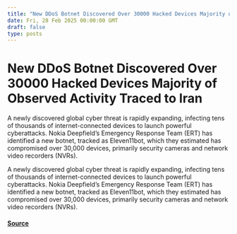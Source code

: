 ```yaml
---
title: "New DDoS Botnet Discovered Over 30000 Hacked Devices Majority of Observed Activity Traced to Iran"
date: Fri, 28 Feb 2025 00:00:00 GMT
draft: false
type: posts
---
```

# New DDoS Botnet Discovered Over 30000 Hacked Devices Majority of Observed Activity Traced to Iran





A newly discovered global cyber threat is rapidly expanding, infecting tens of thousands of internet-connected devices to launch powerful cyberattacks. Nokia Deepfield’s Emergency Response Team (ERT) has identified a new botnet, tracked as Eleven11bot, which they estimated has compromised over 30,000 devices, primarily security cameras and network video recorders (NVRs). 

A newly discovered global cyber threat is rapidly expanding, infecting tens of thousands of internet-connected devices to launch powerful cyberattacks. Nokia Deepfield’s Emergency Response Team (ERT) has identified a new botnet, tracked as Eleven11bot, which they estimated has compromised over 30,000 devices, primarily security cameras and network video recorders (NVRs).

#### [Source](https://www.greynoise.io/blog/new-ddos-botnet-discovered)

